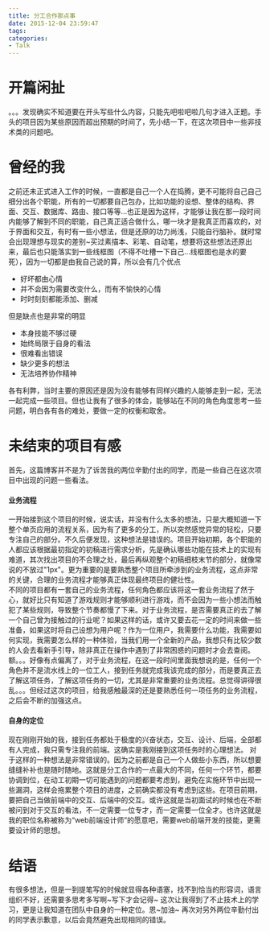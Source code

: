 ```yaml
---
title: 分工合作那点事
date: 2015-12-04 23:59:47
tags:
categories: 
- Talk
---
```


# 开篇闲扯
。。。发现确实不知道要在开头写些什么内容，只能先吧啦吧啦几句才进入正题。手头的项目因为某些原因而超出预期的时间了，先小结一下，在这次项目中一些非技术类的问题吧。

<!-- more -->

# 曾经的我
之前还未正式进入工作的时候，一直都是自己一个人在捣腾，更不可能将自己自己细分出各个职能，所有的一切都要自己包办，比如功能的设想、整体的结构、界面、交互、数据库、路由、接口等等...也正是因为这样，才能够让我在那一段时间内能够了解到不同的职能，自己真正适合做什么，哪一块才是我真正而喜欢的，对于界面和交互，有时有一些小想法，但是还原的功力尚浅，只能自行脑补。就时常会出现理想与现实的差别~买过素描本、彩笔、自动笔，想要将这些想法还原出来，最后也只能落实到一些线框图（不得不吐槽一下自己...线框图也是水的要死），因为一切都是由我自己说的算，所以会有几个优点 

* 好坏都由心情  
* 并不会因为需要改变什么，而有不愉快的心情  
* 时时刻刻都能添加、删减  

但是缺点也是非常的明显  

* 本身技能不够过硬  
* 始终局限于自身的看法  
* 很难看出错误  
* 缺少更多的想法  
* 无法培养协作精神  

各有利弊，当时主要的原因还是因为没有能够有同样兴趣的人能够走到一起，无法一起完成一些项目。但也让我有了很多的体会，能够站在不同的角色角度思考一些问题，明白各有各的难处，要做一定的权衡和取舍。
# 未结束的项目有感
首先，这篇博客并不是为了诉苦我的两位辛勤付出的同学，而是一些自己在这次项目中出现的问题一些看法。
#### 业务流程
一开始接到这个项目的时候，说实话，并没有什么太多的想法，只是大概知道一下整个单页应用的流程关系，因为有了更多的分工，所以突然感觉异常的轻松，只要专注自己的部分。不久后便发现，这种想法是错误的。项目开始初期，各个职能的人都应该根据最初指定的初稿进行需求分析，先是确认哪些功能在技术上的实现有难道，其次找出项目的不合理之处，最后再纵观整个初稿细枝末节的部分，就像常说的不放过"1px"。更为重要的是要熟悉整个项目所牵涉到的业务流程，这点非常的关键，合理的业务流程才能够真正体现最终项目的健壮性。  
不同的项目都有一套自己的业务流程，任何角色都应该将这一套业务流程了然于心，就好比只有知道了游戏规则才能够顺利进行游戏，而不会因为一些小想法而触犯了某些规则，导致整个节奏都慢了下来。对于业务流程，是否需要真正的去了解一个自己曾为接触过的行业呢？如果这样的话，或许又要去花一定的时间来做一些准备，如果这时将自己设想为用户呢？作为一位用户，我需要什么功能，我需要如何实现，我需要怎么样的一种体验，当我们用一个全新的产品，我想只有比较少数的人会去看新手引导，除非真正在操作中遇到了非常困惑的问题时才会去查阅。额。。。好像有点偏离了，对于业务流程，在这一段时间里面我想说的是，任何一个角色并不是流水线上的一位工人，接到任务就完成我该完成的部分，而是要真正去了解这项任务，了解这项任务的一切，尤其是非常重要的业务流程。总觉得讲得很乱。。。但经过这次的项目，给我感触最深的还是要熟悉任何一项任务的业务流程，之后会不断的加强这点。
#### 自身的定位
现在刚刚开始的我，接到任务都处于极度的兴奋状态，交互、设计、后端，全部都有人完成，我只需专注我的前端。这确实是我刚接到这项任务时的心理想法。     对于这样的一种想法是非常错误的。因为之前都是自己一个人做些小东西，所以想要缝缝补补也是随时随地。这就是分工合作的一点最大的不同，任何一个环节，都要协调到位，在动工初期一切可能遇到的问题都要考虑到，避免在实施环节中出现一些漏洞，这样会拖累整个项目的进度，之前确实都没有考虑到这些。在项目前期，要把自己当做前端中的交互、后端中的交互。或许这就是当初面试的时候也在不断被问到对于交互的看法，不一定需要一位专才，而一定需要一位全才。也许这就是我的职位名称被称为“web前端设计师”的愿意吧，需要web前端开发的技能，更需要设计师的思想。
# 结语
有很多想法，但是一到提笔写的时候就显得各种语塞，找不到恰当的形容词，语言组织不好，还需要多思考多写啊~写下才会记得~ 这次让我得到了不止技术上的学习，更是让我知道在团队中自身的一种定位。恩~加油~ 再次对另外两位辛勤付出的同学表示歉意，以后会竟然避免出现相同的错误。